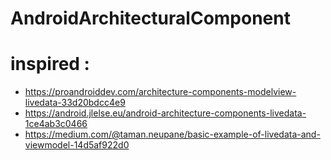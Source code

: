# AndroidArchitecturalComponent
# inspired : 
* https://proandroiddev.com/architecture-components-modelview-livedata-33d20bdcc4e9
* https://android.jlelse.eu/android-architecture-components-livedata-1ce4ab3c0466
* https://medium.com/@taman.neupane/basic-example-of-livedata-and-viewmodel-14d5af922d0
